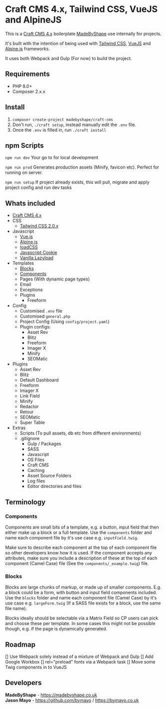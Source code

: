# Craft CMS 4.x, Tailwind CSS, VueJS and AlpineJS

This is a [Craft CMS 4.x](https://github.com/craftcms/cms) boilerplate [MadeByShape](https://madebyshape.co.uk) use internally for projects. 

It's built with the intention of being used with [Tailwind CSS](https://tailwindcss.com/), [VueJS](https://vuejs.org/) and [Alpine.js](https://github.com/alpinejs/alpine) frameworks.

It uses both Webpack and Gulp (For now) to build the project.

## Requirements

- PHP 8.0+
- Composer 2.x.x

## Install

1. `composer create-project madebyshape/craft-cms`
2. Don't run, `./craft setup`, instead manually edit the `.env` file.
3. Once the `.env` is filled in, run `./craft install`

## npm Scripts

`npm run dev`
Your go to for local development

`npm run prod`
Generates production assets (Minify, favicon etc). Perfect for running on server.

`npm run setup`
If project already exists, this will pull, migrate and apply project config and run dev tasks


## Whats included

- [Craft CMS 4.x](https://github.com/craftcms/cms)
- CSS
   - [Tailwind CSS 2.0.x](https://tailwindcss.com/)
- Javascript
   - [Vue.js](https://github.com/vuejs)
   - [Alpine.js](https://github.com/alpinejs/alpine)
   - [loadCSS](https://github.com/filamentgroup/loadCSS)
   - [Javascript Cookie](https://github.com/js-cookie/js-cookie)
   - [Vanilla Lazyload](https://github.com/verlok/vanilla-lazyload)
- Templates
   - [Blocks](https://github.com/madebyshape/craft-3#blocks)
   - [Components](https://github.com/madebyshape/craft-3#components)
   - Pages (With dynamic page types)
   - Email
   - Exceptions
   - Plugins
      - Freeform
- Config
   - Customised `.env` file
   - Customised `general.php`
   - Project Config (Using `config/project.yaml`)
   - Plugin configs:
      - Asset Rev
      - Blitz
      - Freeform
      - Imager X
      - Minify
      - SEOMatic
- Plugins
   - Asset Rev
   - Blitz
   - Default Dashboard
   - Freeform
   - Imager X
   - Link Field
   - Minify
   - Redactor
   - Retour
   - SEOMatic
   - Super Table
- Extras
   - Scripts (To pull assets, db etc from different environments)
   - .gitignore
      - Gulp / Packages
      - SASS
      - Javascript
      - OS Files
      - Craft CMS
      - Caching
      - Asset Source Folders
      - Log files
      - Editor directories and files

## Terminology

### Components
Components are small bits of a template, e.g. a button, input field that then either make up a block or a full template. Use the `components` folder and name each component file by it's use case e.g. `inputField.twig`.

Make sure to describe each component at the top of each component file so other developers know how it is used. If the component accepts any attributes, make sure you include a description of these at the top of each component (Camel Case) file (See the `components/_example.twig`) file.

### Blocks
Blocks are large chunks of markup, or made up of smaller components. E.g. a block could be a form, with button and input field components included. Use the `blocks` folder and name each component file (Camel Case) by it's use case e.g. `largeForm.twig` (If a SASS file exists for a block, use the same file name).

Blocks ideally should be selectable via a Matrix Field so CP users can pick and choose these per template. In some cases this might not be possible though, e.g. if the page is dynamically generated.

## Roadmap

[] Use Webpack solely instead of a mixture of Webpack and Gulp
[] Add Google Workbox
[] rel="preload" fonts via a Webpack task
[] Move some Twig components in to VueJS 

## Developers

**MadeByShape** - https://madebyshape.co.uk  
**Jason Mayo** - https://github.com/bymayo / https://bymayo.co.uk